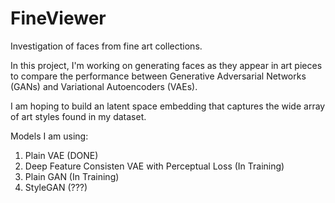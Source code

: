 # FineViewer
Investigation of faces from fine art collections.

In this project, I'm working on generating faces as they appear in art pieces to compare the performance between
Generative Adversarial Networks (GANs) and Variational Autoencoders (VAEs).

I am hoping to build an latent space embedding that captures the wide array of art styles found in my dataset.


Models I am using:

1. Plain VAE   (DONE)
2. Deep Feature Consisten VAE with Perceptual Loss (In Training)
3. Plain GAN (In Training)
4. StyleGAN (???)

